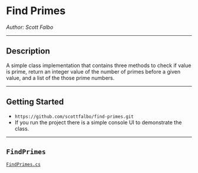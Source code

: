# Find Primes

*Author: Scott Falbo*

---

## Description

A simple class implementation that contains three methods to check if value is prime, return an integer value of the number of primes before a given value, and a list of the those prime numbers.

---

## Getting Started

+ `https://github.com/scottfalbo/find-primes.git`
+ If you run the project there is a simple console UI to demonstrate the class.

---

## `FindPrimes`

[`FindPrimes.cs`]()
